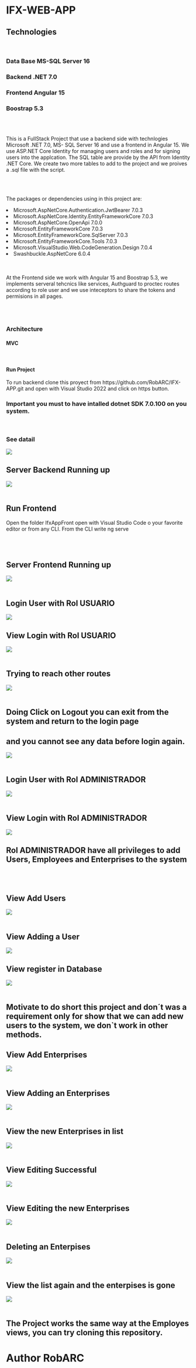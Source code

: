 # IFX-WEB-APP

## Technologies
<br>


### Data Base MS-SQL Server 16
### Backend .NET 7.0
### Frontend Angular 15
### Boostrap 5.3
<br>
<br>

<p>This is a FullStack Project that use a backend side with technlogies Microsoft .NET 7.0, MS- SQL Server 16 and use a frontend in Angular 15. We use ASP.NET Core Identity for managing users and roles and for signing users into the applcation. The SQL table are provide by the API from Identity .NET Core. We create two more tables to add to the project and we proives a .sql file with the script. </p>
<br>
<br>

<p> The packages or dependencies using in this project are:</p>
<li>Microsoft.AspNetCore.Authentication.JwtBearer 7.0.3</li>
<li>Microsoft.AspNetCore.Identity.EntityFrameworkCore 7.0.3</li>
<li>Microsoft.AspNetCore.OpenApi 7.0.0</li>
<li>Microsoft.EntityFrameworkCore 7.0.3</li>
<li>Microsoft.EntityFrameworkCore.SqlServer 7.0.3</li>
<li>Microsoft.EntityFrameworkCore.Tools 7.0.3</li>
<li>Microsoft.VisualStudio.Web.CodeGeneration.Design 7.0.4</li>
<li>Swashbuckle.AspNetCore 6.0.4</li>
<br>
<br>

<p>At the Frontend side we work with Angular 15 and Boostrap 5.3, we implements serveral tehcnics like services, Authguard to proctec routes according to role user and we use inteceptors to share the tokens and permisions in all pages.</p>
<br>
<br>


### Architecture 
#### MVC 
<br>

#### Run Project
<P>To run backend clone this proyect from https://github.com/RobARC/IFX-APP.git and open 
with Visual Studio 2022 and click on https button.</p>

### Important you must to have intalled dotnet SDK 7.0.100 on you system.
<br>

### See datail
 <image src="./images/image1.png">

 ## Server Backend Running up
<image src="./images/image2.png">
<br>
<br>

## Run Frontend 

<p>Open the folder IfxAppFront open with Visual Studio Code o your favorite editor or from any CLI.
From the CLI write ng serve</p>
<br>
<br>

## Server Frontend Running up
<image src="./images/image4.png">
<br>
<br>

## Login User with Rol USUARIO
<image src="./images/image5.png">
<br>

## View Login with Rol USUARIO
<image src="./images/image6.png">
<br>
<br>

## Trying to reach other routes
<image src="./images/image7.png">
<br>
<br>

## Doing Click on Logout you can exit from the system and return to the login page
## and you cannot see any data before login again.
<image src="./images/image8.png">
<br>
<br>

## Login User with Rol ADMINISTRADOR
<image src="./images/image9.png">
<br>
<br>

## View Login with Rol ADMINISTRADOR
<image src="./images/image10.png">
<br>

## Rol ADMINISTRADOR have all privileges to add Users, Employees and Enterprises to the system
<br>
<br>

## View Add Users
<image src="./images/image11.png">
<br>
<br>

## View Adding a User
<image src="./images/image12.png">
<br>

## View register in Database
<image src="./images/image13.png">
<br>
<br>

## Motivate to do short this project and don´t was a requirement only for show that we can add new users to the system, we don`t work in other methods.

## View Add Enterprises
<image src="./images/image14.png">
<br>
<br>

## View Adding an Enterprises
<image src="./images/image15.png">
<br>
<br>

## View the new Enterprises in  list
<image src="./images/image16.png">
<br>
<br>

## View Editing Successful
<image src="./images/image18.png">
<br>
<br>

## View Editing the new Enterprises
<image src="./images/image19.png">
<br>
<br>

## Deleting an Enterpises
<image src="./images/image20.png">
<br>
<br>

## View the list again and the enterpises is gone
<image src="./images/image20.png">
<br>
<br>

## The Project works the same way at the Employes views, you can try cloning this repository.

# Author RobARC

